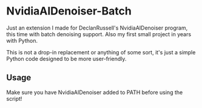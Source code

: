 # NvidiaAIDenoiser-Batch

Just an extension I made for DeclanRussell's NvidiaAIDenoiser program, this time with batch denoising support. Also my first small project in years with Python.

This is not a drop-in replacement or anything of some sort, it's just a simple Python code designed to be more user-friendly.

## Usage

Make sure you have NvidiaAIDenoiser added to PATH before using the script!
